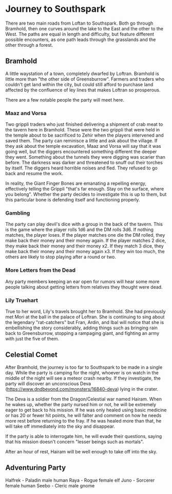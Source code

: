 # Journey to Southspark
There are two main roads from Loftan to Southspark. Both go through Bramhold, then one curves around the lake to the East and the other to the West. The paths are equal in length and difficulty, but feature different possible encounters, as one path leads through the grasslands and the other through a forest.

## Bramhold
A little waystation of a town, completely dwarfed by Loftran. Bramhold is little more than "the other side of Greensburrow". Farmers and traders who couldn't get land within the city, but could still afford to purchase land affected by the confluence of ley lines that makes Loftran so prosperous.

There are a few notable people the party will meet here.

### Maaz and Vorsa
Two grippli traders who just finished delivering a shipment of crab meat to the tavern here in Bramhold. These were the two grippli that were held in the temple about to be sacrificed to Zehir when the players intervened and saved them. The party can reminisce a little and ask about the village. If they ask about the temple excavation, Maaz and Vorsa will say that it was going well, but the diggers encountered something different the deeper they went. Something about the tunnels they were digging was scarier than before. The darkness was darker and threatened to snuff out their torches by itself. The diggers heard horrible noises and fled. They refused to go back and resume the work.

In reality, the Giant Finger Bones are emanating a repelling energy, effectively telling the Grippli "that's far enough. Stay on the surface, where you belong". Whether the party decides to investigate this is up to them, but this particular bone is defending itself and functioning properly.

### Gambling
The party can play devil's dice with a group in the back of the tavern. This is the game where the player rolls 1d6 and the DM rolls 3d6. If nothing matches, the player loses. If the player matches one die the DM rolled, they make back their money and their money again. If the player matches 2 dice, they make back their money and their money x2. If they match 3 dice, they make back their money and their money again x3. If they win too much, the others are likely to stop playing after a round or two.

### More Letters from the Dead
Any party members keeping an ear open for rumors will hear some more people talking about getting letters from relatives they thought were dead.

### Lily Truehart
True to her word, Lily's travels brought her to Bramhold. She had previously met Mori at the ball in the palace of Loftran. She is continuing to sing about the legendary "rat-catchers" but Fran, Ardin, and Ibal will notice that she is embellishing the story considerably, adding things such as bringing rain back to Greensburrow, stopping a rampaging giant, and fighting an army with just the five of them.

## Celestial Comet
After Bramhold, the journey is too far to Southspark to be made in a single day. While the party is camping for the night, whoever is on watch in the middle of the night will see a meteor crash nearby. If they investigate, the party will discover an unconscious Deva (https://www.dndbeyond.com/monsters/16840-deva) lying in the crater.

The Deva is a soldier from the Dragon/Celestial war named Hairam. When he wakes up, whether the party nursed him or not, he will be extremely eager to get back to his mission. If he was only healed using basic medicine or has 20 or fewer hit points, he will falter and comment on how he needs more rest before returning to the fray. If he was healed more than that, he will take off immediately into the sky and disappear.

If the party is able to interrogate him, he will evade their questions, saying that his mission doesn't concern "lesser beings such as mortals".

After an hour of rest, Hairam will be well enough to take off into the sky.

## Adventuring Party
Halfrek - Paladin male human
Raya - Rogue female elf
Juno - Sorcerer female human
Seebo - Cleric male gnome
